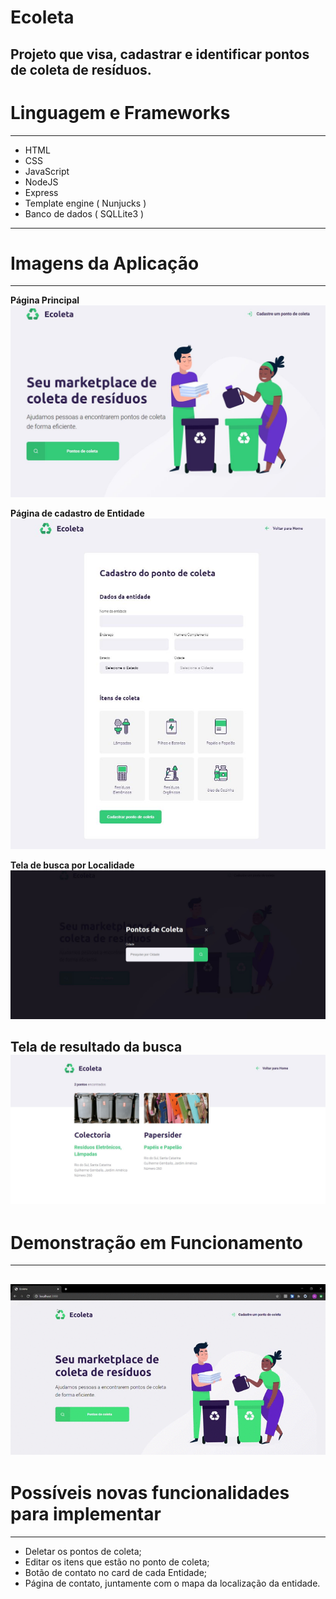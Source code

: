 # Ecoleta
 Projeto que visa, cadastrar e identificar pontos de coleta de resíduos.
---

# Linguagem e Frameworks
---
* HTML
* CSS
* JavaScript
* NodeJS
* Express
* Template engine ( Nunjucks )
* Banco de dados ( SQLLite3 )

---
# Imagens da Aplicação 
---
**Página Principal**
![Main-page](./Main-page.jpg)

**Página de cadastro de Entidade**
![Registration-page](./Registration-page.jpg)

**Tela de busca por Localidade**
![Screen-search](./Screen-search.jpg)

**Tela de resultado da busca**
![Search-page](./Search-page.jpg)
---

# Demonstração em Funcionamento
---
![Ecoleta](./Ecoleta.gif)
---
# Possíveis novas funcionalidades para implementar
---
* Deletar os pontos de coleta;
* Editar os itens que estão no ponto de coleta;
* Botão de contato no card de cada Entidade;
* Página de contato, juntamente com o mapa da localização da entidade.
